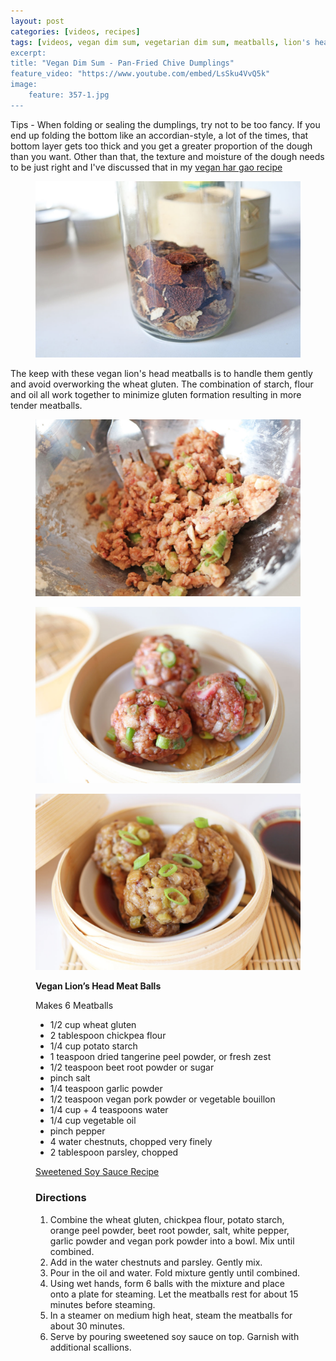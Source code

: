 ```yaml
---
layout: post
categories: [videos, recipes]
tags: [videos, vegan dim sum, vegetarian dim sum, meatballs, lion's head meatballs]
excerpt:
title: "Vegan Dim Sum - Pan-Fried Chive Dumplings"
feature_video: "https://www.youtube.com/embed/LsSku4VvQ5k" 
image:
    feature: 357-1.jpg
---
```


Tips - When folding or sealing the dumplings, try not to be too fancy.  If you end up folding the bottom like an accordian-style, a lot of the times, that bottom layer gets too thick and you get a greater proportion of the dough than you want.  Other than that, the texture and moisture of the dough needs to be just right and I've discussed that in my [vegan har gao recipe]()
 
<figure>
    <img src="/images/357-4.jpg">
</figure>

The keep with these vegan lion's head meatballs is to handle them gently and avoid overworking the wheat gluten.  The combination of starch, flour and oil all work together to minimize gluten formation resulting in more tender meatballs.

<figure>
    <img src="/images/357-6.jpg">
</figure>

<figure>
    <img src="/images/357-3.jpg">
</figure>

<figure>
    <img src="/images/357-2.jpg">
</figure>


<figure class="ingredients" markdown="1">

__Vegan Lion’s Head Meat Balls__

Makes 6 Meatballs

- 1/2 cup wheat gluten 
- 2 tablespoon chickpea flour 
- 1/4 cup potato starch 
- 1 teaspoon dried tangerine peel powder, or fresh zest 
- 1/2 teaspoon beet root powder or sugar 
- pinch salt 
- 1/4 teaspoon garlic powder
- 1/2 teaspoon vegan pork powder or vegetable bouillon
- 1/4 cup + 4 teaspoons water
- 1/4 cup vegetable oil
- pinch pepper
- 4 water chestnuts, chopped very finely 
- 2 tablespoon parsley, chopped

[Sweetened Soy Sauce Recipe](https://www.youtube.com/watch?v=R3Jtm-8-bnc&t=19s)

</figure>

<figure class="directions" markdown="1">

### Directions

1. Combine the wheat gluten, chickpea flour, potato starch, orange peel powder, beet root powder, salt, white pepper, garlic powder and vegan pork powder into a bowl.  Mix until combined.
2. Add in the water chestnuts and parsley.  Gently mix.
3. Pour in the oil and water.  Fold mixture gently until combined.
4. Using wet hands, form 6 balls with the mixture and place onto a plate for steaming.  Let the meatballs rest for about 15 minutes before steaming.
5. In a steamer on medium high heat, steam the meatballs for about 30 minutes.
6. Serve by pouring sweetened soy sauce on top.  Garnish with additional scallions.

</figure>